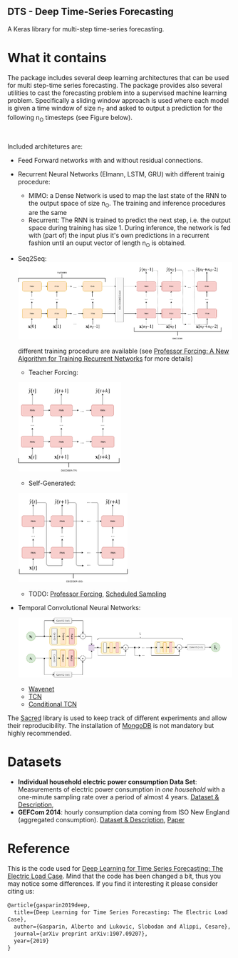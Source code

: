 ## DTS - Deep Time-Series Forecasting

A Keras library for multi-step time-series forecasting.


# What it contains
The package includes several deep learning architectures that can be used for multi step-time series forecasting. 
The package provides also several utilities to cast the forecasting problem into a supervised machine learning problem. 
Specifically a sliding window approach is used where each model is given a time window of size n<sub>T</sub> and asked 
to output a prediction for the following n<sub>O</sub> timesteps (see Figure below).

<p align="center">
  <img source="./images/notation.png"/>
</p>


Included architetures are:
- Feed Forward networks with and without residual connections.
- Recurrent Neural Networks (Elmann, LSTM, GRU) with different trainig procedure:
  - MIMO: a Dense Network is used to map the last state of the RNN to the output space of size n<sub>O</sub>. 
  The training and inference procedures are the same 
  - Recurrent: The RNN is trained to predict the next step, i.e. the output space during training has size 1. During inference, 
  the network is fed with (part of) the input plus it's own predictions in a recurrent fashion until an ouput vector of length 
  n<sub>O</sub> is obtained.
- Seq2Seq:
  ![](./images/seq2seq.png)
  
  different training procedure are available (see [Professor Forcing: A New Algorithm for Training Recurrent Networks](https://arxiv.org/abs/1610.09038) for more details)
  - Teacher Forcing: 
  
  ![](./images/S2S_TF.png)
  - Self-Generated: 
  
  ![](./images/S2S_SG.png)
  - TODO: [Professor Forcing](https://arxiv.org/abs/1610.09038), [Scheduled Sampling](https://arxiv.org/abs/1506.03099) 
- Temporal Convolutional Neural Networks:
    
    ![](./images/TCN.png)
  
  - [Wavenet](https://arxiv.org/abs/1609.03499)
  - [TCN](https://arxiv.org/abs/1803.01271)
  - [Conditional TCN](https://arxiv.org/abs/1703.04691)
  
The [Sacred](https://github.com/IDSIA/sacred) library is used to keep track of different experiments and allow their reproducibility. 
The installation of [MongoDB](https://www.mongodb.com/) is not mandatory but highly recommended.

# Datasets
- **Individual household electric power consumption Data Set**: Measurements of electric power consumption in _one household_ with a one-minute sampling rate over a period of almost 4 years.
[Dataset & Description](https://archive.ics.uci.edu/ml/datasets/individual+household+electric+power+consumption), 
- **GEFCom 2014**: hourly consumption data coming from ISO New England (aggregated consumption).
[Dataset & Description](http://blog.drhongtao.com/2017/03/gefcom2014-load-forecasting-data.html), [Paper](https://www.sciencedirect.com/science/article/pii/S0169207016000133?via%3Dihub)

# Reference
This is the code used for [Deep Learning for Time Series Forecasting: The Electric Load Case](https://arxiv.org/abs/1907.09207).
Mind that the code has been changed a bit, thus you may notice some differences. If you find it interesting it please consider citing us:
```
@article{gasparin2019deep,
  title={Deep Learning for Time Series Forecasting: The Electric Load Case},
  author={Gasparin, Alberto and Lukovic, Slobodan and Alippi, Cesare},
  journal={arXiv preprint arXiv:1907.09207},
  year={2019}
}
```
